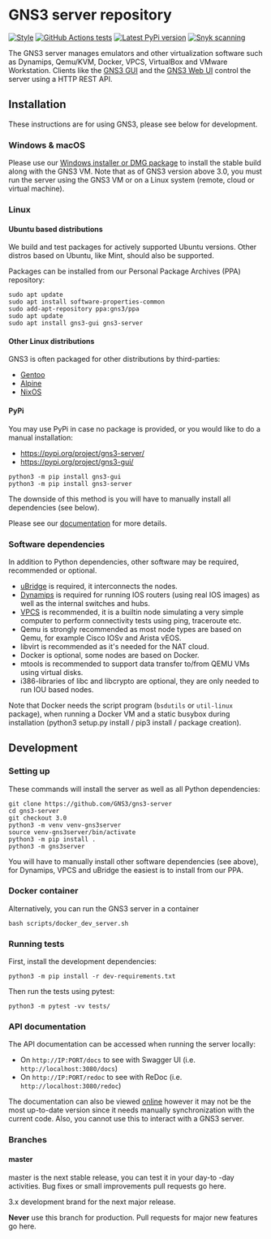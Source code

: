 # GNS3 server repository

[![Style](https://img.shields.io/badge/code%20style-black-000000.svg)](https://github.com/psf/black)
[![GitHub Actions tests](https://github.com/GNS3/gns3-server/workflows/testing/badge.svg?branch=3.0)](https://github.com/GNS3/gns3-server/actions?query=workflow%3Atesting+branch%3A3.0)
[![Latest PyPi version](https://img.shields.io/pypi/v/gns3-server.svg)](https://pypi.python.org/pypi/gns3-server)
[![Snyk scanning](https://snyk.io/test/github/GNS3/gns3-server/badge.svg)](https://snyk.io/test/github/GNS3/gns3-server)

The GNS3 server manages emulators and other virtualization software such as Dynamips, Qemu/KVM, Docker, VPCS, VirtualBox and VMware Workstation.
Clients like the [GNS3 GUI](https://github.com/GNS3/gns3-gui/) and the [GNS3 Web UI](https://github.com/GNS3/gns3-web-ui/) control the server using a HTTP REST API.

## Installation

These instructions are for using GNS3, please see below for development.

### Windows & macOS

Please use our [Windows installer or DMG package](https://gns3.com/software/download) to install the stable build along with the GNS3 VM.
Note that as of GNS3 version above 3.0, you must run the server using the GNS3 VM or on a Linux system (remote, cloud or virtual machine).

### Linux

#### Ubuntu based distributions

We build and test packages for actively supported Ubuntu versions.
Other distros based on Ubuntu, like Mint, should also be supported.

Packages can be installed from our Personal Package Archives (PPA) repository:

```shell
sudo apt update
sudo apt install software-properties-common
sudo add-apt-repository ppa:gns3/ppa
sudo apt update                                
sudo apt install gns3-gui gns3-server
```

#### Other Linux distributions

GNS3 is often packaged for other distributions by third-parties:

* [Gentoo](https://packages.gentoo.org/package/net-misc/gns3-server)
* [Alpine](https://pkgs.alpinelinux.org/package/v3.10/community/x86_64/gns3-server)
* [NixOS](https://search.nixos.org/packages?channel=21.11&from=0&size=50&sort=relevance&type=packages&query=gns3-server)

#### PyPi

You may use PyPi in case no package is provided, or you would like to do a manual installation:

* https://pypi.org/project/gns3-server/
* https://pypi.org/project/gns3-gui/

```shell
python3 -m pip install gns3-gui
python3 -m pip install gns3-server
```

The downside of this method is you will have to manually install all dependencies (see below).

Please see our [documentation](https://docs.gns3.com/docs/getting-started/installation/linux) for more details.

### Software dependencies

In addition to Python dependencies, other software may be required, recommended or optional.

* [uBridge](https://github.com/GNS3/ubridge/) is required, it interconnects the nodes.
* [Dynamips](https://github.com/GNS3/dynamips/) is required for running IOS routers (using real IOS images) as well as the internal switches and hubs.
* [VPCS](https://github.com/GNS3/vpcs/) is recommended, it is a builtin node simulating a very simple computer to perform connectivity tests using ping, traceroute etc.
* Qemu is strongly recommended as most node types are based on Qemu, for example Cisco IOSv and Arista vEOS.
* libvirt is recommended as it's needed for the NAT cloud.
* Docker is optional, some nodes are based on Docker.
* mtools is recommended to support data transfer to/from QEMU VMs using virtual disks.
* i386-libraries of libc and libcrypto are optional, they are only needed to run IOU based nodes.

Note that Docker needs the script program (`bsdutils` or `util-linux` package), when running a Docker VM and a static busybox during installation (python3 setup.py install / pip3 install / package creation).

## Development

### Setting up

These commands will install the server as well as all Python dependencies:

```shell
git clone https://github.com/GNS3/gns3-server
cd gns3-server
git checkout 3.0
python3 -m venv venv-gns3server
source venv-gns3server/bin/activate
python3 -m pip install .
python3 -m gns3server
```

You will have to manually install other software dependencies (see above), for Dynamips, VPCS and uBridge the easiest is to install from our PPA.

### Docker container

Alternatively, you can run the GNS3 server in a container

```shell
bash scripts/docker_dev_server.sh
```

### Running tests

First, install the development dependencies:

```shell
python3 -m pip install -r dev-requirements.txt
```

Then run the tests using pytest:

```shell
python3 -m pytest -vv tests/
```

### API documentation

The API documentation can be accessed when running the server locally:

* On `http://IP:PORT/docs` to see with Swagger UI (i.e. `http://localhost:3080/docs`)
* On `http://IP:PORT/redoc` to see with ReDoc (i.e. `http://localhost:3080/redoc`)

The documentation can also be viewed [online](http://apiv3.gns3.net) however it may not be the most up-to-date version since it needs manually synchronization with the current code. Also, you cannot use this to interact with a GNS3 server.

### Branches

#### master

master is the next stable release, you can test it in your day-to -day activities.
Bug fixes or small improvements pull requests go here.

3.x development brand for the next major release.

**Never** use this branch for production. Pull requests for major new features go here.